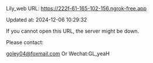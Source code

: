 Lily_web URL: https://222f-61-165-102-156.ngrok-free.app

Updated at: 2024-12-06 10:29:32

If you cannot open this URL, the server might be down.

Please contact: 

goley04@foxmail.com Or Wechat:GL_yeaH